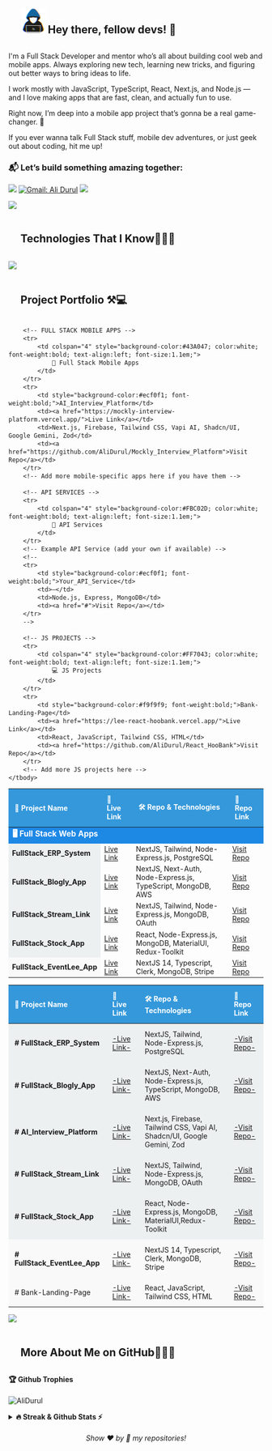
<!--<a href="https://git.io/typing-svg">
<img src="https://readme-typing-svg.demolab.com?font=comic+sense&weight=600&size=23&pause=1000&color=1E88E5&vCenter=true&width=800&height=60&lines=Hi,+I+am+Ali;%F0%9F%91%A8%F0%9F%8F%BB%E2%80%8D%F0%9F%92%BB+A+Full+Stack+Developer.;%F0%9F%8E%93+Graduated+from+Software+Engineering.;%F0%9F%92%99+Love+to+learn+new+stuffs." alt="Typing SVG" />
</a>-->

<div id="user-content-toc">
  <ul align="left">
    <summary> <img src = "./assets/img/about_me.gif" width = 50px /> <h2 style="display: inline-block"> Hey there, fellow devs! 👋</h2></summary>
  </ul>
</div>
 
I'm a Full Stack Developer and mentor who’s all about building cool web and mobile apps. Always exploring new tech, learning new tricks, and figuring out better ways to bring ideas to life.

I work mostly with JavaScript, TypeScript, React, Next.js, and Node.js — and I love making apps that are fast, clean, and actually fun to use.

Right now, I’m deep into a mobile app project that’s gonna be a real game-changer. 🚀

If you ever wanna talk Full Stack stuff, mobile dev adventures, or just geek out about coding, hit me up!

### 📬 Let’s build something amazing together: 
[![](https://img.shields.io/badge/linkedin-%230077B5.svg?&style=for-the-badge&logo=linkedin&logoColor=white)](https://www.linkedin.com/in/ali-durul-851511151/)
[![Gmail: Ali Durul](https://img.shields.io/badge/-gmail-red?style=for-the-badge&logo=Gmail&logoColor=white&link=mailto:alidrl26@gmail.com)](mailto:alidrl26@gmail.com)
![](https://komarev.com/ghpvc/?username=AliDurul&color=blue&style=for-the-badge)

<img src="https://user-images.githubusercontent.com/73097560/115834477-dbab4500-a447-11eb-908a-139a6edaec5c.gif" >

<div id="user-content-toc">
  <ul>
    <summary><h2 style="display: inline-block">Technologies That I Know👨🏻‍💻</h2></summary>
  </ul>
</div>
<!--tech stack icons-->
<!-- <p align="center"> -->
  <a href="https://skillicons.dev">
    <img src="https://skillicons.dev/icons?i=html,css,js,ts,py,react,nextjs,vue,redux,bootstrap,materialui,tailwind,sass,styledcomponents,vite,nodejs,express,graphql,redis,sequelize,mysql,mongodb,postgres,firebase,aws,azure,appwrite,docker,kubernetes,nginx,github,gitlab,git,postman,cypress,jest,figma&perline=15" />
  </a>
<!-- </p> -->

<!--
<div id="user-content-toc">
  <ul>
    <summary><h2 style="display: inline-block">My Projects⚒💻</h2></summary>
  </ul>
</div>


  Project Name       | Repo Link & Technologies     | How does my project look
:-------------------------|-------------------------|------------------------- 
[FullStack_Stock-App](https://mern-stack-stock-app.vercel.app/) | React, Node-Expres.js, MongoDB Material UI, Redux-Toolkit [# Go to Repo](https://github.com/AliDurul/FullStack_Stock-App) | ![stockapp](https://github.com/AliDurul/FullStack-Stock-App/assets/80897590/26627259-cb60-47d9-bd50-8c64f7877254)
[FullStack_Blog-App](https://fullstack-blog-app-c4ay.onrender.com)| React, Node-Expres.js, MongoDB, Material UI, Redux-Toolkit [# Go to Repo](https://github.com/AliDurul/FullStack_Blog-App) | ![blog app](https://github.com/AliDurul/MernStack_Blog-App/assets/80897590/1d78fdb1-5326-4237-b630-097889dbc09a)
[Firebase_Movie-App](https://firebase-movie-app-two.vercel.app)| React, Tailwind CSS, Context Api, ApiServer [# Go to Repo](https://github.com/AliDurul/Firebase-Movie-App)| ![movieapp](https://github.com/AliDurul/Firebase-Movie-App/assets/80897590/89c7bdcd-c9f4-4c47-bbd3-f918e1a09de5)
[Lee-Library](https://tailwind-shopping-cartt.vercel.app)| React, StyledComponent CSS, Context Api, ApiServer [# Go to Repo](https://github.com/AliDurul/Lee-Library) | ![LeeLibrirary](https://github.com/AliDurul/Lee-Library/assets/80897590/76766085-6395-4bbd-a285-6acbaab5bedc)
[React_Shopping-Cart](https://tailwind-shopping-cartt.vercel.app)| React, Tailwind CSS, Context Api, ApiServer [# Go to Repo](https://github.com/AliDurul/Shopping-Cart) | ![shoppingCart](https://github.com/AliDurul/Shopping-Cart/assets/80897590/d492d45f-b971-4a68-817e-a9d18a53cdbb)
[React_FoodRecipe-App](https://food-recipe-app-mu.vercel.app) | React, CSS, Context Api, ApiServer, React-Router [# Go to Repo](https://github.com/AliDurul/Food-Recipe-App) | ![foodrecipe](https://github.com/AliDurul/Food-Recipe-App/assets/80897590/ce752921-a133-468f-a928-d1bc6e3eaa46)
[Reac_lee-Media](https://react-leemedia.vercel.app/) | React, Javascript, Material UI, ApiServer, Axios [# Go to Repo](https://github.com/AliDurul/React_Lee-Media) | ![leeMedia](https://github.com/AliDurul/React_Lee-Media/assets/80897590/ae3fa317-2f15-4494-8a8e-ccbdd662add0)
[React_LandingPage](https://lee-react-hoobank.vercel.app/) | React, Javascript, Tailwind Css, Html [# Go to Repo](https://github.com/AliDurul/React_HooBank) | ![hoobank(1)](https://github.com/AliDurul/React_HooBank/assets/80897590/f6b32f14-d9b9-4e98-83fa-887ec0063d61)
[React_SocialMedia](https://lee-react-socialmedia.vercel.app/) | React, Material UI, Js [# Go to Repo](https://github.com/AliDurul/React_SocialMedia) | ![Video_231216132001](https://github.com/AliDurul/React_SocialMedia/assets/80897590/d793c394-f4c8-4f63-9fc6-489173796d4f)
[NextJs Fullstack App](https://next-fullstack-app-umber.vercel.app/) | Next, Next-Auth, Module CSS, App-Router [# Go to Repo](https://github.com/AliDurul/Next_FullstackApp) | ![nextApp](https://github.com/AliDurul/MernStack_Blog-App/assets/80897590/bd2dc496-e806-4243-b82c-0582e57f9759)

-->

<div id="user-content-toc">
  <ul>
    <summary><h2 style="display: inline-block">Project Portfolio ⚒💻</h2></summary>
  </ul>
</div>

<table style="width:100%; border-collapse: collapse; text-align: left;">
    <thead>
        <tr>
            <th style="padding: 12px; background-color: #3498db; color: white;">🚀 Project Name</th>
            <th style="padding: 12px; background-color: #3498db; color: white;">🔗 Live Link</th>
            <th style="padding: 12px; background-color: #3498db; color: white;">🛠️ Repo & Technologies</th>
            <th style="padding: 12px; background-color: #3498db; color: white;">🔗 Repo Link</th>
        </tr>
    </thead>
    <tbody>
        <!-- FULL STACK WEB APPS -->
        <tr>
            <td colspan="4" style="background-color:#1E88E5; color:white; font-weight:bold; text-align:left; font-size:1.1em;">
                🖥️ Full Stack Web Apps
            </td>
        </tr>
        <tr>
            <td style="background-color:#ecf0f1; font-weight:bold;">FullStack_ERP_System</td>
            <td><a href="https://strong-concrete-frontend.vercel.app">Live Link</a></td>
            <td>NextJS, Tailwind, Node-Express.js, PostgreSQL</td>
            <td><a href="https://github.com/AliDurul/Strong_concrete_Frontend">Visit Repo</a></td>
        </tr>
        <tr>
            <td style="background-color:#ecf0f1; font-weight:bold;">FullStack_Blogly_App</td>
            <td><a href="https://bloglyy.vercel.app">Live Link</a></td>
            <td>NextJS, Next-Auth, Node-Express.js, TypeScript, MongoDB, AWS</td>
            <td><a href="https://github.com/AliDurul/FullStack-BlogLy/tree/main">Visit Repo</a></td>
        </tr>
        <tr>
            <td style="background-color:#ecf0f1; font-weight:bold;">FullStack_Stream_Link</td>
            <td><a href="https://streamlink-nextjs.vercel.app/">Live Link</a></td>
            <td>NextJS, Tailwind, Node-Express.js, MongoDB, OAuth</td>
            <td><a href="https://github.com/AliDurul/NextJs_StreamLink">Visit Repo</a></td>
        </tr>
        <tr>
            <td style="background-color:#ecf0f1; font-weight:bold;">FullStack_Stock_App</td>
            <td><a href="https://full-stack-stock-app.vercel.app/">Live Link</a></td>
            <td>React, Node-Express.js, MongoDB, MaterialUI, Redux-Toolkit</td>
            <td><a href="https://github.com/AliDurul/FullStack_Stock-App">Visit Repo</a></td>
        </tr>
        <tr>
            <td style="background-color:#f9f9f9; font-weight:bold;">FullStack_EventLee_App</td>
            <td><a href="https://event-lee.vercel.app/">Live Link</a></td>
            <td>NextJS 14, Typescript, Clerk, MongoDB, Stripe</td>
            <td><a href="https://github.com/AliDurul/Next_EventLeeApp">Visit Repo</a></td>
        </tr>

        <!-- FULL STACK MOBILE APPS -->
        <tr>
            <td colspan="4" style="background-color:#43A047; color:white; font-weight:bold; text-align:left; font-size:1.1em;">
                📱 Full Stack Mobile Apps
            </td>
        </tr>
        <tr>
            <td style="background-color:#ecf0f1; font-weight:bold;">AI_Interview_Platform</td>
            <td><a href="https://mockly-interview-platform.vercel.app/">Live Link</a></td>
            <td>Next.js, Firebase, Tailwind CSS, Vapi AI, Shadcn/UI, Google Gemini, Zod</td>
            <td><a href="https://github.com/AliDurul/Mockly_Interview_Platform">Visit Repo</a></td>
        </tr>
        <!-- Add more mobile-specific apps here if you have them -->

        <!-- API SERVICES -->
        <tr>
            <td colspan="4" style="background-color:#FBC02D; color:white; font-weight:bold; text-align:left; font-size:1.1em;">
                🔌 API Services
            </td>
        </tr>
        <!-- Example API Service (add your own if available) -->
        <!--
        <tr>
            <td style="background-color:#ecf0f1; font-weight:bold;">Your_API_Service</td>
            <td>—</td>
            <td>Node.js, Express, MongoDB</td>
            <td><a href="#">Visit Repo</a></td>
        </tr>
        -->

        <!-- JS PROJECTS -->
        <tr>
            <td colspan="4" style="background-color:#FF7043; color:white; font-weight:bold; text-align:left; font-size:1.1em;">
                💻 JS Projects
            </td>
        </tr>
        <tr>
            <td style="background-color:#f9f9f9; font-weight:bold;">Bank-Landing-Page</td>
            <td><a href="https://lee-react-hoobank.vercel.app/">Live Link</a></td>
            <td>React, JavaScript, Tailwind CSS, HTML</td>
            <td><a href="https://github.com/AliDurul/React_HooBank">Visit Repo</a></td>
        </tr>
        <!-- Add more JS projects here -->
    </tbody>
</table>
    
  <table style="width:100%; border-collapse: collapse; text-align: left;">
        <thead>
            <tr>
                <th style="padding: 12px; background-color: #3498db; color: white;">🚀 Project Name</th>
                <th style="padding: 12px; background-color: #3498db; color: white;">🔗 Live Link </th>
                <th style="padding: 12px; background-color: #3498db; color: white;">🛠️ Repo & Technologies</th>
                <th style="padding: 12px; background-color: #3498db; color: white;">🔗 Repo Link</th>
            </tr>
        </thead>
        <tbody>
          <tr>
                <td style="padding: 12px; font-weight: bold; background-color: #ecf0f1;"> # FullStack_ERP_System </td>
                <td style="padding: 12px; background-color: #ecf0f1;">
                    <a href="https://strong-concrete-frontend.vercel.app">-Live Link- </a>
                </td>
                <td style="padding: 12px; background-color: #ecf0f1;"> NextJS, Tailwind, Node-Express.js, PostgreSQL <br>
                </td>
                <td style="padding: 12px; background-color: #ecf0f1;">
                    <a href="https://github.com/AliDurul/Strong_concrete_Frontend">-Visit Repo-</a>
                </td>
            </tr>
            <tr>
                  <td style="padding: 12px; font-weight: bold; background-color: #ecf0f1;"> # FullStack_Blogly_App </td>
                  <td style="padding: 12px; background-color: #ecf0f1;">
                      <a href="https://bloglyy.vercel.app">-Live Link-</a>
                  </td>
                  <td style="padding: 12px; background-color: #ecf0f1;"> NextJS, Next-Auth, Node-Express.js, TypeScript, MongoDB, AWS  <br>
                  </td>
                  <td style="padding: 12px; background-color: #ecf0f1;">
                      <a href="https://github.com/AliDurul/FullStack-BlogLy/tree/main">-Visit Repo-</a>
                  </td>
            </tr>
            <tr>
                  <td style="padding: 12px; font-weight: bold; background-color: #ecf0f1;"> # AI_Interview_Platform</td>
                  <td style="padding: 12px; background-color: #ecf0f1;">
                      <a href="https://mockly-interview-platform.vercel.app/">-Live Link-</a>
                  </td>
                  <td style="padding: 12px; background-color: #ecf0f1;">Next.js, Firebase, Tailwind CSS, Vapi AI, Shadcn/UI, Google Gemini, Zod  <br></td>
                  <td style="padding: 12px; background-color: #ecf0f1;">
                      <a href="https://github.com/AliDurul/Mockly_Interview_Platform">-Visit Repo-</a>
                  </td>
            </tr>
            <tr>
                <td style="padding: 12px; font-weight: bold; background-color: #ecf0f1;"> # FullStack_Stream_Link </td>
                <td style="padding: 12px; background-color: #ecf0f1;">
                    <a href="https://streamlink-nextjs.vercel.app/">-Live Link-</a>
                </td>
                <td style="padding: 12px; background-color: #ecf0f1;"> NextJS, Tailwind, Node-Express.js, MongoDB, OAuth <br>
                </td>
                <td style="padding: 12px; background-color: #ecf0f1;">
                    <a href="https://github.com/AliDurul/NextJs_StreamLink">-Visit Repo-</a>
                </td>
            </tr>
            <tr>
                <td style="padding: 12px; font-weight: bold; background-color: #ecf0f1;"> # FullStack_Stock_App </td>
                <td style="padding: 12px; background-color: #ecf0f1;">
                    <a href="https://full-stack-stock-app.vercel.app/">-Live Link-</a>
                </td>
                <td style="padding: 12px; background-color: #ecf0f1;"> React, Node-Express.js, MongoDB,
                    MaterialUI,Redux-Toolkit <br>
                </td>
                <td style="padding: 12px; background-color: #ecf0f1;">
                    <a href="https://github.com/AliDurul/FullStack_Stock-App">-Visit Repo-</a>
                </td>
            </tr>
            <tr>
                <td style="padding: 12px; font-weight: bold; background-color: #f9f9f9;"> # FullStack_EventLee_App </td>
                <td style="padding: 12px; background-color: #f9f9f9;">
                    <a href="https://event-lee.vercel.app/">-Live Link-</a>
                </td>
                <td style="padding: 12px; background-color: #f9f9f9;"> NextJS 14, Typescript, Clerk, MongoDB, Stripe
                </td>
                <td style="padding: 12px; background-color: #f9f9f9;">
                    <a href="https://github.com/AliDurul/Next_EventLeeApp">-Visit Repo-</a>
                </td>
            </tr>
           <!--  <tr>
                <td style="padding: 12px; font-weight: bold; background-color: #f9f9f9;"> # FullStack_Blog-App </td>
                <td style="padding: 12px; background-color: #f9f9f9;">
                    <a href="https://fullstack-blog-app-c4ay.onrender.com">-- Live Link -- </a>
                </td>
                <td style="padding: 12px; background-color: #f9f9f9;"> React, Node-Express.js, MongoDB, Material UI,
                    Redux-Toolkit<br>
                </td>
                <td style="padding: 12px; background-color: #f9f9f9;">
                    <a href="https://github.com/AliDurul/FullStack_Blog-App">-- Visit Repo -- </a>
                </td>
            </tr> -->
         <!--    <tr>
                <td style="padding: 12px; font-weight: bold; background-color: #ecf0f1;"> # Firebase_Movie-App </td>
                <td style="padding: 12px; background-color: #ecf0f1;">
                    <a href="https://firebase-movie-app-two.vercel.app">-- Live Link -- </a>
                </td>
                <td style="padding: 12px; background-color: #ecf0f1;"> React, Tailwind CSS, Context API, ApiServer<br>
                </td>
                <td style="padding: 12px; background-color: #f9f9f9;">
                    <a href="https://github.com/AliDurul/FullStack_Blog-App">-- Visit Repo -- </a>
                </td>
            </tr> -->
            <!-- <tr>
                <td style="padding: 12px; background-color: #f9f9f9;"> # Lee-Library </td>
                <td style="padding: 12px; background-color: #f9f9f9;">
                    <a href="https://lee-library.vercel.app/">-- Live Link -- </a>
                </td>
                <td style="padding: 12px; background-color: #f9f9f9;"> React, Styled Components, Context API,
                    ApiServer<br>
                </td>
                <td style="padding: 12px; background-color: #f9f9f9;">
                    <a href="https://github.com/AliDurul/Lee-Library">-- Visit Repo -- </a>
                </td>
            </tr> -->
            <!-- <tr>
                <td style="padding: 12px; background-color: #ecf0f1;"> # React_Shopping-Cart </td>
                <td style="padding: 12px; background-color: #ecf0f1;">
                    <a href="https://tailwind-shopping-cartt.vercel.app">-- Live Link -- </a>
                </td>
                <td style="padding: 12px; background-color: #ecf0f1;"> React, Tailwind CSS, Context API, ApiServer<br>
                </td>
                <td style="padding: 12px; background-color: #f9f9f9;">
                    <a href="https://github.com/AliDurul/Shopping-Cart">-- Visit Repo -- </a>
                </td>
            </tr> -->
           <!--  <tr>
                <td style="padding: 12px; background-color: #f9f9f9;"> # React_FoodRecipe-App </td>
                <td style="padding: 12px; background-color: #f9f9f9;">
                    <a href="https://food-recipe-app-mu.vercel.app">-- Live Link -- </a>
                </td>
                <td style="padding: 12px; background-color: #f9f9f9;"> React, CSS, Context API, ApiServer,
                    React-Router<br>
                </td>
                <td style="padding: 12px; background-color: #f9f9f9;">
                    <a href="https://github.com/AliDurul/Food-Recipe-App">-- Visit Repo -- </a>
                </td>
            </tr> -->
<!--             <tr>
                <td style="padding: 12px; background-color: #ecf0f1;"> # React_lee-Media </td>
                <td style="padding: 12px; background-color: #ecf0f1;">
                    <a href="https://react-leemedia.vercel.app/">-- Live Link -- </a>
                </td>
                <td style="padding: 12px; background-color: #ecf0f1;">
                    React, JavaScript, Material UI, ApiServer,Axios <br>
                </td>
                <td style="padding: 12px; background-color: #f9f9f9;">
                    <a href="https://github.com/AliDurul/React_Lee-Media">-- Visit Repo -- </a>
                </td>
            </tr> -->
            <tr>
                <td style="padding: 12px; background-color: #f9f9f9;"> # Bank-Landing-Page </td>
                <td style="padding: 12px; background-color: #f9f9f9;">
                    <a href="https://lee-react-hoobank.vercel.app/">-Live Link-</a>
                </td>
                <td style="padding: 12px; background-color: #f9f9f9;"> React, JavaScript, Tailwind CSS, HTML<br>
                </td>
                <td style="padding: 12px; background-color: #f9f9f9;">
                    <a href="https://github.com/AliDurul/React_HooBank">-Visit Repo-</a>
                </td>
            </tr>
<!--             <tr>
                <td style="padding: 12px; background-color: #ecf0f1;"> # React_SocialMedia </td>
                <td style="padding: 12px; background-color: #ecf0f1;">
                    <a href="https://lee-react-socialmedia.vercel.app/">-- Live Link -- </a>
                </td>
                <td style="padding: 12px; background-color: #ecf0f1;"> React, Material UI, JavaScript<br>
                </td>
                <td style="padding: 12px; background-color: #f9f9f9;">
                    <a href="https://github.com/AliDurul/React_SocialMedia">-- Visit Repo -- </a>
                </td>
            </tr> -->
        </tbody>
    </table>
    
<img src="https://user-images.githubusercontent.com/73097560/115834477-dbab4500-a447-11eb-908a-139a6edaec5c.gif" >



<div id="user-content-toc">
  <ul>
    <summary><h2 style="display: inline-block"> More About Me on GitHub👨🏻‍💻</h2></summary>
  </ul>
</div>

<b>🏆 Github Trophies</b>
<br><br>
<img align="center" src="https://github-profile-trophy.vercel.app/?username=AliDurul&theme=discord" alt="AliDurul" />

<details>
<summary><b>🔥 Streak & Github Stats ⚡ </b></summary>
<br>
<div style={display:flex ; gap:20}>
  <a  href="https://git.io/streak-stats"><img src="https://streak-stats.demolab.com?user=AliDurul&theme=dark&hide_border=true&date_format=j%20M%5B%20Y%5D" alt="GitHub Streak" /></a>
  <img src="https://github-readme-stats.vercel.app/api?username=AliDurul&show_icons=true&theme=radical&count_private=true" alt="AliDurul" height="200" width="420"/>&nbsp;
  <img src="https://github-readme-stats-eight-pink.vercel.app//api/top-langs/?username=AliDurul&layout=compact&theme=radical" alt="AliDurul" width="400" height="230">
</div>
</details>




  
<h6 align="center">Show ❤️ by 🌟 my repositories!</h6>
